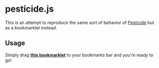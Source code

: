 pesticide.js
============

This is an attempt to reproduce the same sort of behavior of [Pesticide](http://pesticide.io) but as a bookmarklet instead.

## Usage

Simply drag **[this bookmarklet](http://rinaldi.io/pesticide.js)** to your bookmarks bar and you're ready to go!
